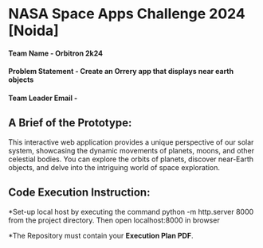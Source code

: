 # NASA Space Apps Challenge 2024 [Noida]

#### Team Name - Orbitron 2k24
#### Problem Statement - Create an Orrery app that displays near earth objects
#### Team Leader Email -

## A Brief of the Prototype:
  This interactive web application provides a unique perspective of our solar system, showcasing the dynamic movements of planets, moons, and other celestial bodies. You can explore the orbits of planets, discover near-Earth objects, and delve into the intriguing world of space exploration.

## Code Execution Instruction:
  *Set-up local host by executing the command python -m http.server 8000 from the project directory. Then open localhost:8000 in browser
  
 *The Repository must contain your **Execution Plan PDF**.
